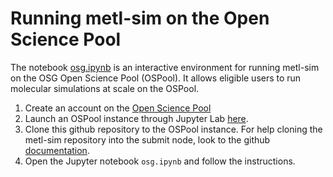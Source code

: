 # Running  metl-sim on the Open Science Pool 

The notebook [osg.ipynb](osg.ipynb) is an interactive environment for running metl-sim on the OSG Open Science Pool (OSPool). 
It allows eligible users to run molecular simulations at scale on the OSPool.

1. Create an account on the [Open Science Pool](https://portal.osg-htc.org/application)
2. Launch an OSPool instance through Jupyter Lab [here](https://portal.osg-htc.org/documentation/htc_workloads/submitting_workloads/jupyter/).
3. Clone this github repository to the OSPool instance. For help cloning the metl-sim repository into the submit node, look to the github [documentation](https://docs.github.com/en/repositories/creating-and-managing-repositories/cloning-a-repository).
4. Open the Jupyter notebook `osg.ipynb` and follow the instructions.
